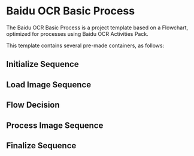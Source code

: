 # Baidu OCR Basic Process

The Baidu OCR Basic Process is a project template based on a Flowchart, optimized for processes using Baidu OCR Activities Pack.



This template contains several pre-made containers, as follows:

## Initialize Sequence



## Load Image Sequence



## Flow Decision



## Process Image Sequence



## Finalize Sequence

